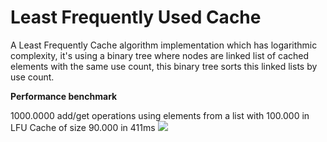# Least Frequently Used Cache

A Least Frequently Cache algorithm implementation which has logarithmic complexity, it's using a binary tree where nodes are linked list of cached elements with the same use count, this binary tree sorts this linked lists by use count.

<b>Performance benchmark</b><br>

1000.0000 add/get operations using elements from a list with 100.000 in LFU Cache of size 90.000 in 411ms
<img src="https://lh3.googleusercontent.com/SJyPHpSQyt_7e4yCI2zQaac8mzHRAEmmIfsh8DyHRWCxVe1CA88o6sR3exQ7TiJpTi5kWVXmvGa5EbCuRJuN4Oog1yaQuKsjB8OYZKHHH0H_hTB6w34aUiT_itgTBWwM2xBfGpRSl3DnCs9qehqIQHHlSukbY_MSQeS39WcpN2lp1lqSmmHqtPIUS-KXGriHCXc1cm3Hi6ynDIln3LHp6upelUddBlBNgxaepprF5vmpN8PFqkMhTcTxdx3H8dodioikMKlZlMKyV4o7ZeZae6S-RnUTqkeENQu7BfuJpqk7WURfPfhnGTQiwXQJlwEB2BBvpO6BzmmQixmS8hxaP_EPcNlcEvdK5fYXng-06EudN7lXcGGE_JMqYGV_2pSKQbznLGlSLBQeTnp40H4Vg7lCgIycK-j8SsIVkptkZ6VpReffUXfNNYRQQQy2gmBJUm6-Wrdvmv9iYTGg9gxBcn9uWWDYo5RfaPRrBZxJ5s6bMcQNd4wtxi1DftcrvcsLh-W1yGoMrvlngiNh9bnBHvop2QOPRr_irTLOs7P8ELgMvWY0TGsoOvebezIxor9ikSkCH12L_Amv0I4dKD5PUAZdeTX52dI=w1079-h211-no" />

